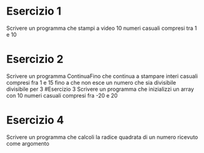# Esercizio 1
Scrivere un programma che stampi a video 10 numeri casuali compresi tra 1 e 10
# Esercizio 2
Scrivere un programma ContinuaFino che continua a stampare interi casuali compresi fra 1 e 15 fino a che non esce un numero che sia divisibile divisibile per 3
#Esercizio 3
Scrivere un programma che inizializzi un array con 10 numeri casuali compresi fra -20 e 20
# Esercizio 4
Scrivere un programma che calcoli la radice quadrata di un numero ricevuto come argomento
